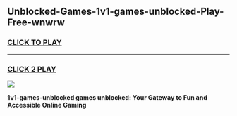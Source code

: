 
## Unblocked-Games-1v1-games-unblocked-Play-Free-wnwrw
<h3>
<a href="https://premium76.site?title=1v1-games-unblocked&ref=10A">CLICK TO PLAY</a></h3>
<hr>

<h3>
<a href="https://premium76.site?title=1v1-games-unblocked&ref=10A">CLICK 2 PLAY</a>
  
</h3>

<a href="https://premium76.site?title=1v1-games-unblocked&ref=10A"><img src="https://clearcache.store/games.png"></a>


**1v1-games-unblocked games unblocked: Your Gateway to Fun and Accessible Online Gaming**
